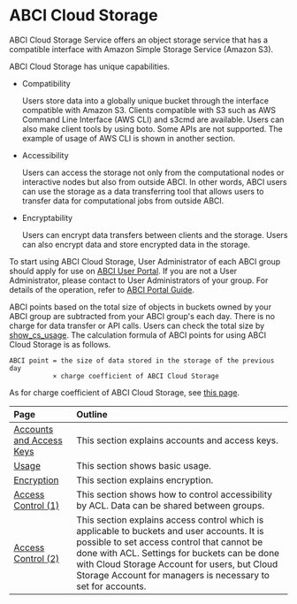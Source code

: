 # ABCI Cloud Storage

ABCI Cloud Storage Service offers an object storage service that has a compatible interface with Amazon Simple Storage Service (Amazon S3).

ABCI Cloud Storage has unique capabilities.

- Compatibility

    Users store data into a globally unique bucket through the interface compatible with Amazon S3. Clients compatible with S3 such as AWS Command Line Interface (AWS CLI) and s3cmd are available. Users can also make client tools by using boto. Some APIs are not supported. The example of usage of AWS CLI is shown in another section.
    
- Accessibility

    Users can access the storage not only from the computational nodes or interactive nodes but also from outside ABCI. In other words, ABCI users can use the storage as a data transferring tool that allows users to transfer data for computational jobs from outside ABCI.

- Encryptability

    Users can encrypt data transfers between clients and the storage. Users can also encrypt data and store encrypted data in the storage.

To start using ABCI Cloud Storage, User Administrator of each ABCI group should apply for use on [ABCI User Portal](https://portal.abci.ai/user/).
If you are not a User Administrator, please contact to User Administrators of your group.
For details of the operation, refer to [ABCI Portal Guide](https://docs.abci.ai/portal/en/).

ABCI points based on the total size of objects in buckets owned by your ABCI group are subtracted from your ABCI group's each day. There is no charge for data transfer or API calls. Users can check the total size by [show_cs_usage](getting-started.md#check-cloud-storage-usage). The calculation formula of ABCI points for using ABCI Cloud Storage is as follows.

```
ABCI point = the size of data stored in the storage of the previous day
           × charge coefficient of ABCI Cloud Storage
```

As for charge coefficient of ABCI Cloud Storage, see [this page](https://abci.ai/en/how_to_use/tariffs.html).

| Page | Outline |
|:--|:--|
| [Accounts and Access Keys](abci-cloudstorage/cs-account.md) | This section explains accounts and access keys. |
| [Usage](abci-cloudstorage/usage.md) | This section shows basic usage. |
| [Encryption](abci-cloudstorage/encryption.md) | This section explains encryption. |
| [Access Control (1)](abci-cloudstorage/acl.md) | This section shows how to control accessibility by ACL. Data can be shared between groups. |
| [Access Control (2)](abci-cloudstorage/policy.md) | This section explains access control which is applicable to buckets and user accounts. It is possible to set access control that cannot be done with ACL. Settings for buckets can be done with Cloud Storage Account for users, but Cloud Storage Account for managers is necessary to set for accounts. |
